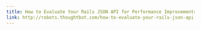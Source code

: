 ```yaml
---
title: How to Evaluate Your Rails JSON API for Performance Improvements
link: http://robots.thoughtbot.com/how-to-evaluate-your-rails-json-api-for-performance-improvements
---
```

